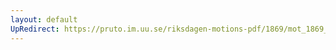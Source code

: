 ```yaml
---
layout: default
UpRedirect: https://pruto.im.uu.se/riksdagen-motions-pdf/1869/mot_1869__fk__52.pdf
---
```

